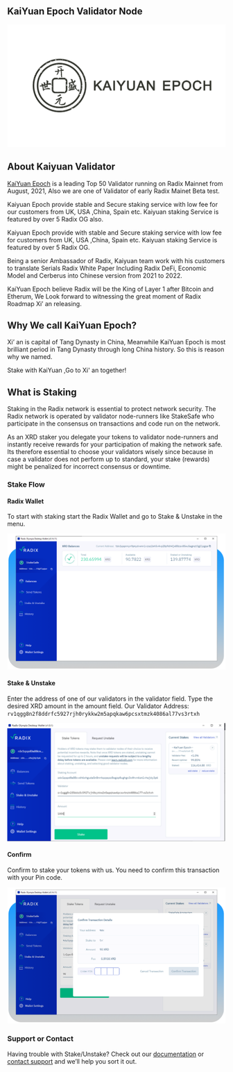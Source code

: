 ## KaiYuan Epoch Validator Node

![logo](images/kuaiyuan_epoch.jpg)

## About Kaiyuan Validator
[KaiYuan Epoch](https://explorer.radixdlt.com/#/validators/rv1qgg8n2f8ddrfc5927rjh0rykkw2m5apqkaw6pcsxtmzk4086al77vs3rtxh) is a leading Top 50 Validator running on Radix Mainnet from August, 2021, Also we are one of Validator of early Radix Mainet Beta test.

Kaiyuan Epoch provide  stable and Secure staking service with low fee for our customers from UK, USA ,China, Spain etc. Kaiyuan staking Service is featured by over 5 Radix OG also.

Kaiyuan Epoch provide with stable and Secure staking service with low fee for customers from UK, USA ,China, Spain etc. Kaiyuan staking Service is featured by over 5 Radix OG.

Being a senior Ambassador of Radix, Kaiyuan team work with his customers to translate Serials Radix White Paper Including Radix DeFi, Economic Model and Cerberus into Chinese version from 2021 to 2022.

KaiYuan Epoch believe Radix will be the King of Layer 1 after Bitcoin and Etherum, We Look forward to witnessing the great moment of Radix Roadmap Xi’ an releasing.

## Why We call KaiYuan Epoch?

Xi’ an is capital of Tang Dynasty in China, Meanwhile KaiYuan Epoch is most brilliant period in Tang Dynasty through long China history. So this is reason why we named.

Stake with KaiYuan ,Go to Xi' an together!
    
    
## What is Staking
Staking in the Radix network is essential to protect network security. The Radix network is operated by validator node-runners like StakeSafe who participate in the consensus on transactions and code run on the network.


As an XRD staker you delegate your tokens to validator node-runners and instantly receive rewards for your participation of making the network safe. Its therefore essential to choose your validators wisely since because in case a validator does not perform up to standard, your stake (rewards) might be penalized for incorrect consensus or downtime.

### Stake Flow

#### Radix Wallet
To start with staking start the Radix Wallet and go to Stake & Unstake in the menu.

![start staking](images/radix_wallet.png)


#### Stake & Unstake
Enter the address of one of our validators in the validator field. Type the desired XRD amount in the amount field. Our Validator Address: `rv1qgg8n2f8ddrfc5927rjh0rykkw2m5apqkaw6pcsxtmzk4086al77vs3rtxh`

![Stake/unstake](images/stake_unstake.png)


#### Confirm
Confirm to stake your tokens with us. You need to confirm this transaction with your Pin code.

![Confirm](images/confirm.png)





### Support or Contact

Having trouble with Stake/Unstake? Check out our [documentation](https://www.radixdlt.com/post/radix-staking-and-incentive-rewards-guide) or [contact support](https://twitter.com/Kaiyuanepoch) and we’ll help you sort it out.


